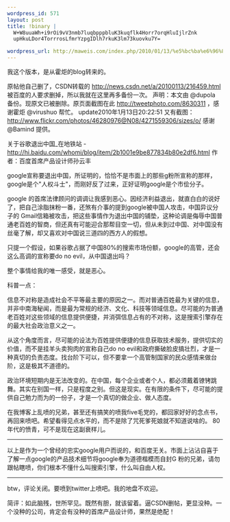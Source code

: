 ```yaml
--- 
wordpress_id: 571
layout: post
title: !binary |
  W+W8uuaWh+i9rOi9vV3nmb7luqbpppbluK3kuqflk4Horr7orqHluIjlrZnk
  upHkuLDor4TorrrosLfmrYzpgIDlh7rkuK3lm73kuovku7Y=

wordpress_url: http://maweis.com/index.php/2010/01/13/%e5%bc%ba%e6%96%87%e8%bd%ac%e8%bd%bd%e7%99%be%e5%ba%a6%e9%a6%96%e5%b8%ad%e4%ba%a7%e5%93%81%e8%ae%be%e8%ae%a1%e5%b8%88%e5%ad%99%e4%ba%91%e4%b8%b0%e8%af%84%e8%ae%ba%e8%b0%b7%e6%ad%8c%e9%80%80%e5%87%ba/
---
```

我这个版本，是从霍炬的blog转来的。

原帖他自己删了，CSDN转载的 http://news.csdn.net/a/20100113/216459.html 被百度的人要求删掉，所以我就在这里再多备份一次。
声明：本文由 @dupola 备份。现原文已被删除。原页面截图在此 http://tweetphoto.com/8630311 ，感谢霍炬 @virushuo 帮忙。
update2010年1月13日20:22:51 又有截图：http://www.flickr.com/photos/46280976@N08/4271559306/sizes/o/ 感谢 @Bamind 提供。

关于谷歌退出中国_在地铁站 - http://hi.baidu.com/whomi/blog/item/2b1001e9be877834b80e2df6.html
作者：百度首席产品设计师孙云丰

google宣称要退出中国，所证明的，恰恰不是市面上的那些g粉所宣称的那样，google是个"人权斗士"，而刚好反了过来，正好证明google是个市侩分子。

google 的首席法律顾问的调调让我感到恶心。因经济利益退出，就直白白的说好了，把自己涂脂抹粉一番，还煞有介事的提到google被中国人攻击，中国异议分子的 Gmail信箱被攻击，把这些事情作为退出中国的铺垫，这种论调是侮辱中国普通老百姓的智商，但还真有可能迎合那帮目空一切，但从未到过中国、对中国没有丝毫了解，却又喜欢对中国说三道四的西方人的假想。

只提一个假设，如果谷歌占据了中国80%的搜索市场份额，google的高管，还会这么高调的宣称要do no evil，从中国退出吗？

整个事情给我的唯一感受，就是恶心。

科普一点：

信息不对称是造成社会不平等最主要的原因之一。而对普通百姓最为关键的信息，并非中南海秘闻，而是最为常规的经济、文化、科技等领域信息。尽可能的为普通老百姓对这些领域的信息提供便捷，并消弭信息占有的不对称，这是搜索引擎存在的最大社会政治意义之一。

从这个角度而言，尽可能的设法为百姓提供便捷的信息获取技术服务，提供切实的价值，而不是挂羊头卖狗肉的宣称自己do no evil和政府撕破脸皮搞壮烈，才是一种真切的负责态度。找台阶下可以，但不要拿一个高管制国家的民众感情来做台阶，这是极其不道德的。

政治环境短期内是无法改变的。在中国，每个企业或者个人，都必须戴着镣铐跳舞。其实在别国一样，只是程度之别。但这是现实。在有限的条件下，尽可能的提供自己勉力而为的一份子，才是一个真切的做企业、做人态度。

在我博客上乱喷的兄弟，甚至还有搞笑的喷我five毛党的，都回家好好的念点书，再回来喷吧。希望看得见点水平的，而不是除了咒死爹死娘就不知道说啥的。 80年代的愤青，可不是现在这副衰样儿。

--------------

以上是作为一个曾经的忠实google用户而说的，和百度无关。市面上沾沾自喜于了解一点google的产品技术细节将google奉为道德楷模而自封G 粉的兄弟，请勿跟帖瞎喷，你们根本不懂什么叫搜索引擎，什么叫自由人权。

--------------

btw，评论关闭。要喷到twitter上喷吧。我的地盘不欢迎。

简评：如此脑残，世所罕见。既然有胆，就该留着。逼CSDN删帖，更显没种。一个没种的公司，肯定会有没种的首席产品设计师，果然是绝配！
